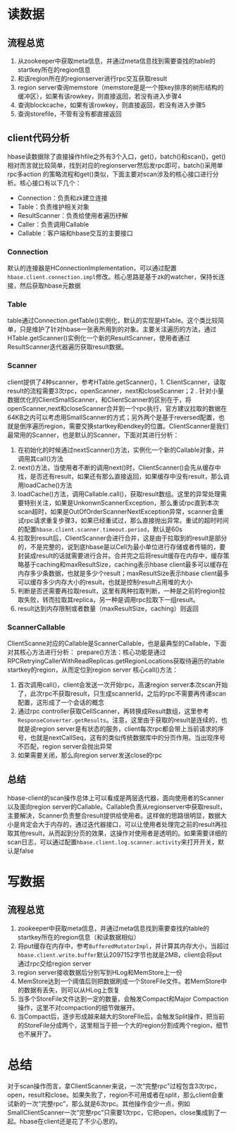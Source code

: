 # 读数据
## 流程总览
1. 从zookeeper中获取meta信息，并通过meta信息找到需要查找的table的startkey所在的region信息
2. 和该region所在的regionserver进行rpc交互获取result
3. region server查询memstore（memstore是是一个按key排序的树形结构的缓冲区），如果有该rowkey，则直接返回，若没有进入步骤4
4. 查询blockcache，如果有该rowkey，则直接返回，若没有进入步骤5
5. 查询storefile，不管有没有都直接返回
## client代码分析
hbase读数据除了直接操作hfile之外有3个入口，get()，batch()和scan()，get()相对而言就比较简单，找到对应的regionserver然后发rpc即可，batch()采用单rpc多action
的策略流程和get()类似，下面主要对scan涉及的核心接口进行分析。核心接口有以下几个：
* Connection：负责和zk建立连接
* Table：负责维护相关对象
* ResultScanner：负责给使用者遍历纾解
* Caller：负责调用Callable
* Callable：客户端和hbase交互的主要接口
### Connection
默认的连接器是HConnectionImplementation，可以通过配置`hbase.client.connection.impl`修改。核心思路是基于zk的watcher，保持长连接，然后获取hbase元数据
### Table
table通过Connection.getTable()实例化，默认的实现是HTable。这个类比较简单，只是维护了针对hbase一张表所用到的对象。主要关注遍历的方法，通过HTable.getScanner()实例化一个新的ResultScanner，使用者通过ResultScanner迭代器遍历获取result数据。
### Scanner
client提供了4种scanner，参考HTable.getScanner()，1. ClientScanner，读取result的流程需要3次rpc，openScanner，next和closeScanner；2
. 针对小量数据优化的ClientSmallScanner，和ClientScanner的区别在于，将openScanner,next和closeScanner合并到一个rpc执行，官方建议拉取的数据在64KB之内可以考虑用SmallScanner的方式；另外两个是基于reversed配置，也就是倒序遍历region，需要交换startkey和endkey的位置。ClientScanner是我们最常用的Scanner，也是默认的Scanner，下面对其进行分析：
1. 在初始化的时候通过nextScanner()方法，实例化一个新的Callable对象，并调用其call()方法
2. next()方法，当使用者不断的调用next()时，ClientScanner()会先从缓存中找，是否还有result，如果还有那么直接返回，如果缓存中没有result，那么调用loadCache()方法
3. loadCache()方法，调用Callable.call()，获取result数组。这里的异常处理需要特别关注，如果是UnkonwnScannerException，那么重试rpc直到本次scan超时，如果是OutOfOrderScannerNextException异常，scanner会重试rpc请求重复步骤3，如果已经重试过，那么直接抛出异常。重试的超时时间的配置`hbase.client.scanner.timeout.period`，默认是60s
4. 拉取到result后，ClientScanner会进行合并，这是由于拉取到的result是部分的，不是完整的，说到底hbase是以Cell为最小单位进行存储或者传输的，要封装成result的话就需要进行合并。合并完之后将result缓存在内存中，缓存策略基于caching和maxResultSize，caching表示hbase client最多可以缓存在内存多少条数据，也就是多少个result；maxResultSize表示hbase client最多可以缓存多少内存大小的result，也就是控制result占用堆的大小
5. 判断是否还需要再拉取result，这里有两种拉取判断，一种是之前的region拉取失败，转而拉取其replica，另一种是调用rpc拉取下一组result。
6. result达到内存限制或者数量（maxResultSize，caching）则返回
### ScannerCallable
ClientScanne对应的Callable是ScannerCallable，也是最典型的Callable，下面对其核心方法进行分析：
prepare()方法：核心功能是通过RPCRetryingCallerWithReadReplicas.getRegionLocations获取待遍历的table startkey的region，从而定位到region server
核心call()方法：
1. 首次调用call()，client会发送一次开始rpc，高速region server本次scan开始了，此次rpc不获取result，只生成scannerId，之后的rpc不需要再传递scan配置，这形成了一个会话的概念
2. 通过rpc controller获取CellScanner，再转换成Result数组，这里参考`ResponseConverter.getResults`。注意，这里由于获取的result是连续的，也就是说region server是有状态的服务，client每次rpc都会带上当前请求的序号，也就是nextCallSeq，这有的类似传统数据库中的分页作用。当出现序号不匹配，region server会抛出异常
3. 如果需要关闭，那么向region server发送close的rpc
## 总结
hbase-client的scan操作总体上可以看成是两层迭代器，面向使用者的Scanner以及面向region server的Callable。Callable负责从regionserver中获取result，主要解决，Scanner负责整合result提供给使用者。这样做的思路很明显，数据大小是肯定会大于内存的，通过迭代器接口，可以让使用者处理完之前的result再拉取其他result，从而起到分页的效果，这操作对使用者是透明的。如果需要详细的scan日志，可以通过配置`hbase.client.log.scanner.activity`来打开开关，默认是false

# 写数据
## 流程总览
1. zookeeper中获取meta信息，并通过meta信息找到需要查找的table的startkey所在的region信息（和读数据相似）
2. 将put缓存在内存中，参考`BufferedMutatorImpl`，并计算其内存大小，当超过`hbase.client.write.buffer`默认2097152字节也就是2MB，client会将put 通过rpc交给region server
3. region server接收数据后分别写到HLog和MemStore上一份
4. MemStore达到一个阈值后则把数据刷成一个StoreFile文件。若MemStore中的数据有丢失，则可以从HLog上恢复
5. 当多个StoreFile文件达到一定的数量，会触发Compact和Major Compaction操作，这里不对compaction的细节做展开。
6. 当Compact后，逐步形成越来越大的StoreFIle后，会触发Split操作，把当前的StoreFile分成两个，这里相当于把一个大的region分割成两个region，细节也不展开了。

# 总结
对于scan操作而言，拿ClientScanner来说，一次“完整rpc”过程包含3次rpc，open，result和close。如果失败了，region不可用或者在split，那么client会重试新的一次“完整rpc”，那么就是6次rpc。其他操作会少一点，例如SmallClientScanner一次“完整rpc”只需要1次rpc，它把open，close集成到了一起。hbase在client还是花了不少心思的。